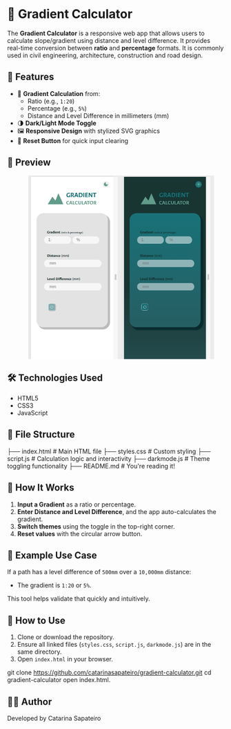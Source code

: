 # 🌄 Gradient Calculator

The **Gradient Calculator** is a responsive web app that allows users to calculate slope/gradient using distance and level difference. It provides real-time conversion between **ratio** and **percentage** formats. It is commonly used in civil engineering, architecture, construction and road design.

## 🚀 Features

- 🧮 **Gradient Calculation** from:
  - Ratio (e.g., `1:20`)
  - Percentage (e.g., `5%`)
  - Distance and Level Difference in millimeters (mm)
- 🌗 **Dark/Light Mode Toggle**
- 🖼️ **Responsive Design** with stylized SVG graphics
- 🔄 **Reset Button** for quick input clearing

## 📸 Preview

<div style="display: flex; margin-left:25px ; justify-content: center; align-items:center;"> <img src="./screenshots/app_for_mobile.png" alt="Gradient Calculator App - Light Mode" width="45%"> <img src="./screenshots/app_for_mobile_darkmode.png" alt="App in Dark Mode" width="45%"> </div>

## 🛠️ Technologies Used

- HTML5
- CSS3
- JavaScript

## 📁 File Structure

├── index.html # Main HTML file
├── styles.css # Custom styling
├── script.js # Calculation logic and interactivity
├── darkmode.js # Theme toggling functionality
├── README.md # You're reading it!

## 📐 How It Works

1. **Input a Gradient** as a ratio or percentage.
2. **Enter Distance and Level Difference**, and the app auto-calculates the gradient.
3. **Switch themes** using the toggle in the top-right corner.
4. **Reset values** with the circular arrow button.

## 🧠 Example Use Case

If a path has a level difference of `500mm` over a `10,000mm` distance:

- The gradient is `1:20` or `5%`.

This tool helps validate that quickly and intuitively.

## 🧾 How to Use

1. Clone or download the repository.
2. Ensure all linked files (`styles.css`, `script.js`, `darkmode.js`) are in the same directory.
3. Open `index.html` in your browser.

git clone https://github.com/catarinasapateiro/gradient-calculator.git
cd gradient-calculator
open index.html.

## 👨‍💻 Author

Developed by Catarina Sapateiro
